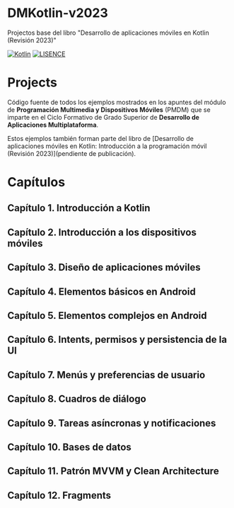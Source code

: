 # DMKotlin-v2023
Projectos base del libro "Desarrollo de aplicaciones móviles en Kotlin (Revisión 2023)"

[![Kotlin](https://img.shields.io/badge/Code-Kotlin-blueviolet)](https://kotlinlang.org/)
[![LISENCE](https://img.shields.io/badge/Lisence-MIT-green)](https://github.com/KotlinStuff/DMKotlin-v2023/blob/main/LICENSE)

# Projects

Código fuente de todos los ejemplos mostrados en los apuntes del módulo de <b>Programación Multimedia y Dispositivos Móviles</b> (PMDM) que se imparte en el Ciclo Formativo de Grado Superior de <b>Desarrollo de Aplicaciones Multiplataforma</b>.

Estos ejemplos también forman parte del libro de [Desarrollo de aplicaciones móviles en Kotlin: Introducción a la programación móvil (Revisión 2023)](pendiente de publicación).

# Capítulos
## Capítulo 1. Introducción a Kotlin
## Capítulo 2. Introducción a los dispositivos móviles
## Capítulo 3. Diseño de aplicaciones móviles
## Capítulo 4. Elementos básicos en Android
## Capítulo 5. Elementos complejos en Android
## Capítulo 6. Intents, permisos y persistencia de la UI
## Capítulo 7. Menús y preferencias de usuario
## Capítulo 8. Cuadros de diálogo
## Capítulo 9. Tareas asíncronas y notificaciones
## Capítulo 10. Bases de datos
## Capítulo 11. Patrón MVVM y Clean Architecture
## Capítulo 12. Fragments
